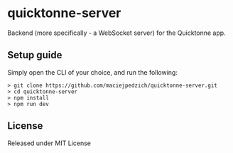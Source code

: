 # quicktonne-server

Backend (more specifically - a WebSocket server) for the Quicktonne app.

## Setup guide

Simply open the CLI of your choice, and run the following:

```
> git clone https://github.com/maciejpedzich/quicktonne-server.git
> cd quicktonne-server
> npm install
> npm run dev
```

## License

Released under MIT License
